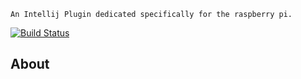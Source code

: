 
```puppet
An Intellij Plugin dedicated specifically for the raspberry pi. 
```

[![Build Status](https://travis-ci.org/asebak/raspberrypi-intellij.svg?branch=master)](https://travis-ci.org/asebak/raspberrypi-intellij)

## About

